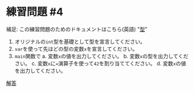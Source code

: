 # 練習問題 #4  

補足: この練習問題のためのドキュメントはこちら(英語) "[型](https://golang.org/ref/spec#Types)"

  1. オリジナルの`int`型を基礎として型を宣言してください。
  2. `var`を使って先ほどの型の変数`x`を宣言してください。
  3. `main`関数で
    a. 変数`x`の値を出力してください。
    b. 変数`x`の型を出力してください。
    c. 変数`x`に`=`演算子を使って`42`を割り当ててください。
    d. 変数`x`の値を出力してください。

[解答](https://play.golang.org/p/IXcSrHDVu2)  

